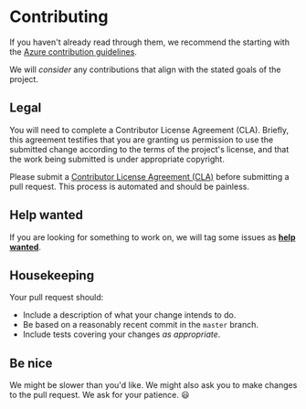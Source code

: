 # Contributing
If you haven't already read through them, we recommend the starting with the [Azure contribution guidelines][azure-oss].

We will _consider_ any contributions that align with the stated goals of the project.

## Legal
You will need to complete a Contributor License Agreement (CLA). Briefly, this agreement testifies that you are granting us permission to use the submitted change according to the terms of the project's license, and that the work being submitted is under appropriate copyright.

Please submit a [Contributor License Agreement (CLA)](https://cla.azure.com/) before submitting a pull request. This process is automated and should be painless.

## Help wanted

If you are looking for something to work on, we will tag some issues as [**help wanted**](https://github.com/mspnp/data-pipeline/labels/help%20wanted).

## Housekeeping
Your pull request should:

* Include a description of what your change intends to do.
* Be based on a reasonably recent commit in the `master` branch.
* Include tests covering your changes _as appropriate_.

## Be nice
We might be slower than you'd like. We might also ask you to make changes to the pull request. We ask for your patience.  :smiley:

[azure-oss]: http://azure.github.io/guidelines.html#contributing
